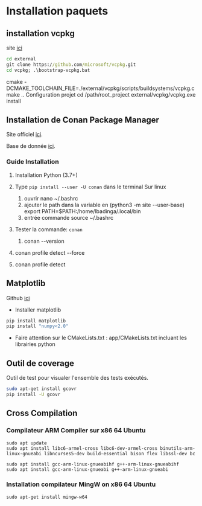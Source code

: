 # Installation paquets

## installation vcpkg

site [ici](https://learn.microsoft.com/fr-fr/vcpkg/get_started/get-started?pivots=shell-powershell)

```cmd
cd external
git clone https://github.com/microsoft/vcpkg.git
cd vcpkg; .\bootstrap-vcpkg.bat
```
cmake -DCMAKE_TOOLCHAIN_FILE=./external/vcpkg/scripts/buildsystems/vcpkg.cmake ..
Configuration projet
cd /path/root_project
external/vcpkg/vcpkg.exe install

## Installation de Conan Package Manager

Site officiel [ici](https://docs.conan.io/2/).

Base de donnée [ici](https://conan.io/center/).

### Guide Installation 

1. Installation Python (3.7+)
2. Type ``pip install --user -U conan`` dans le terminal
    Sur linux
   1. ouvrir nano ~/.bashrc
   2. ajouter le path dans la variable en (python3 -m site --user-base)
   export PATH=$PATH:/home/lbadinga/.local/bin
   3. entrée commande source ~/.bashrc


3. Tester la commande: ``conan``
    1. conan --version
4. conan profile detect --force
5. conan profile detect


## Matplotlib

Github [ici](https://github.com/lava/matplotlib-cpp)

- Installer matplotlib 
``` bash
pip install matplotlib 
pip install "numpy<2.0"
```

- Faire attention sur le CMakeLists.txt : app/CMakeLists.txt incluant les librairies python

## Outil de coverage 

Outil de test pour visualer l'ensemble des tests exécutés. 

```bash
sudo apt-get install gcovr
pip install -U gcovr
```

## Cross Compilation 
### Compilateur ARM Compiler sur  x86 64 Ubuntu

```shell
sudo apt update
sudo apt install libc6-armel-cross libc6-dev-armel-cross binutils-arm-linux-gnueabi libncurses5-dev build-essential bison flex libssl-dev bc

sudo apt install gcc-arm-linux-gnueabihf g++-arm-linux-gnueabihf
sudo apt install gcc-arm-linux-gnueabi g++-arm-linux-gnueabi
```

### Installation compilateur MingW on x86 64 Ubuntu

```shell
sudo apt-get install mingw-w64
```
